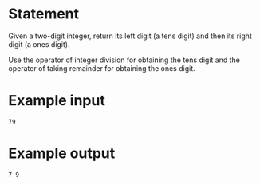 # Statement

Given a two-digit integer, 
return its left digit (a tens digit) and 
then its right digit (a ones digit). 

Use the operator of integer division for obtaining the 
tens digit and the operator of taking remainder for 
obtaining the ones digit. 

# Example input

```
79
```

# Example output

```
7 9
```

